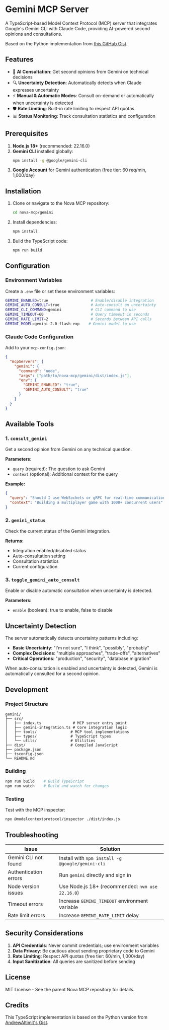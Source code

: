 # Gemini MCP Server

A TypeScript-based Model Context Protocol (MCP) server that integrates Google's Gemini CLI with Claude Code, providing AI-powered second opinions and consultations.

Based on the Python implementation from [this GitHub Gist](https://gist.github.com/AndrewAltimit/fc5ba068b73e7002cbe4e9721cebb0f5).

## Features

- 🤖 **AI Consultation**: Get second opinions from Gemini on technical decisions
- 🔍 **Uncertainty Detection**: Automatically detects when Claude expresses uncertainty
- ⚡ **Manual & Automatic Modes**: Consult on-demand or automatically when uncertainty is detected
- 🛡️ **Rate Limiting**: Built-in rate limiting to respect API quotas
- 📊 **Status Monitoring**: Track consultation statistics and configuration

## Prerequisites

1. **Node.js 18+** (recommended: 22.16.0)
2. **Gemini CLI** installed globally:
   ```bash
   npm install -g @google/gemini-cli
   ```
3. **Google Account** for Gemini authentication (free tier: 60 req/min, 1,000/day)

## Installation

1. Clone or navigate to the Nova MCP repository:
   ```bash
   cd nova-mcp/gemini
   ```

2. Install dependencies:
   ```bash
   npm install
   ```

3. Build the TypeScript code:
   ```bash
   npm run build
   ```

## Configuration

### Environment Variables

Create a `.env` file or set these environment variables:

```bash
GEMINI_ENABLED=true                   # Enable/disable integration
GEMINI_AUTO_CONSULT=true              # Auto-consult on uncertainty
GEMINI_CLI_COMMAND=gemini             # CLI command to use
GEMINI_TIMEOUT=60                     # Query timeout in seconds
GEMINI_RATE_LIMIT=2                   # Seconds between API calls
GEMINI_MODEL=gemini-2.0-flash-exp    # Gemini model to use
```

### Claude Code Configuration

Add to your `mcp-config.json`:

```json
{
  "mcpServers": {
    "gemini": {
      "command": "node",
      "args": ["path/to/nova-mcp/gemini/dist/index.js"],
      "env": {
        "GEMINI_ENABLED": "true",
        "GEMINI_AUTO_CONSULT": "true"
      }
    }
  }
}
```

## Available Tools

### 1. `consult_gemini`
Get a second opinion from Gemini on any technical question.

**Parameters:**
- `query` (required): The question to ask Gemini
- `context` (optional): Additional context for the query

**Example:**
```json
{
  "query": "Should I use WebSockets or gRPC for real-time communication?",
  "context": "Building a multiplayer game with 1000+ concurrent users"
}
```

### 2. `gemini_status`
Check the current status of the Gemini integration.

**Returns:**
- Integration enabled/disabled status
- Auto-consultation setting
- Consultation statistics
- Current configuration

### 3. `toggle_gemini_auto_consult`
Enable or disable automatic consultation when uncertainty is detected.

**Parameters:**
- `enable` (boolean): true to enable, false to disable

## Uncertainty Detection

The server automatically detects uncertainty patterns including:

- **Basic Uncertainty**: "I'm not sure", "I think", "possibly", "probably"
- **Complex Decisions**: "multiple approaches", "trade-offs", "alternatives"
- **Critical Operations**: "production", "security", "database migration"

When auto-consultation is enabled and uncertainty is detected, Gemini is automatically consulted for a second opinion.

## Development

### Project Structure
```
gemini/
├── src/
│   ├── index.ts              # MCP server entry point
│   ├── gemini-integration.ts # Core integration logic
│   ├── tools/               # MCP tool implementations
│   ├── types/               # TypeScript types
│   └── utils/               # Utilities
├── dist/                    # Compiled JavaScript
├── package.json
├── tsconfig.json
└── README.md
```

### Building
```bash
npm run build    # Build TypeScript
npm run watch    # Build and watch for changes
```

### Testing
Test with the MCP inspector:
```bash
npx @modelcontextprotocol/inspector ./dist/index.js
```

## Troubleshooting

| Issue | Solution |
|-------|----------|
| Gemini CLI not found | Install with `npm install -g @google/gemini-cli` |
| Authentication errors | Run `gemini` directly and sign in |
| Node version issues | Use Node.js 18+ (recommended: `nvm use 22.16.0`) |
| Timeout errors | Increase `GEMINI_TIMEOUT` environment variable |
| Rate limit errors | Increase `GEMINI_RATE_LIMIT` delay |

## Security Considerations

1. **API Credentials**: Never commit credentials; use environment variables
2. **Data Privacy**: Be cautious about sending proprietary code to Gemini
3. **Rate Limiting**: Respect API quotas (free tier: 60/min, 1,000/day)
4. **Input Sanitization**: All queries are sanitized before sending

## License

MIT License - See the parent Nova MCP repository for details.

## Credits

This TypeScript implementation is based on the Python version from [AndrewAltimit's Gist](https://gist.github.com/AndrewAltimit/fc5ba068b73e7002cbe4e9721cebb0f5).